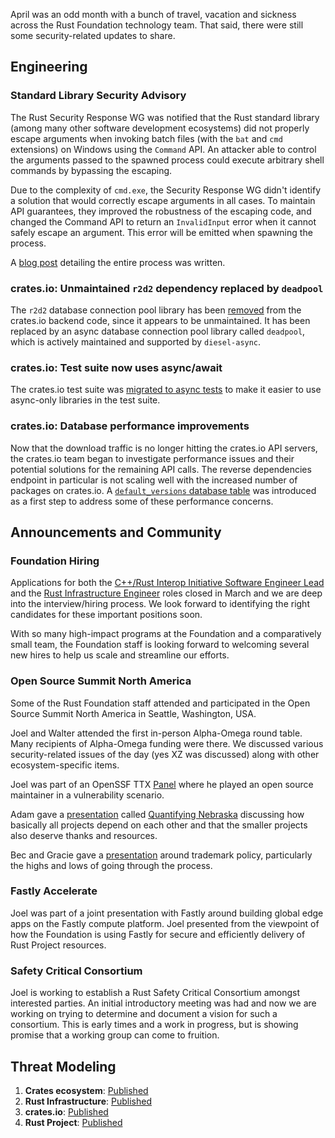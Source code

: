 April was an odd month with a bunch of travel, vacation and sickness across the Rust Foundation technology team. That said, there were still some security-related updates to share.

## Engineering

### Standard Library Security Advisory

The Rust Security Response WG was notified that the Rust standard library (among many other software development ecosystems) did not properly escape arguments when invoking batch files (with the `bat` and `cmd` extensions) on Windows using the `Command` API. An attacker able to control the arguments passed to the spawned process could execute arbitrary shell commands by bypassing the escaping.

Due to the complexity of `cmd.exe`, the Security Response WG didn't identify a solution that would correctly escape arguments in all cases. To maintain API guarantees, they improved the robustness of the escaping code, and changed the Command API to return an `InvalidInput` error when it cannot safely escape an argument. This error will be emitted when spawning the process.

A [blog post](https://blog.rust-lang.org/2024/04/09/cve-2024-24576.html) detailing the entire process was written.

### crates.io: Unmaintained `r2d2` dependency replaced by `deadpool`

The `r2d2` database connection pool library has been [removed](https://github.com/rust-lang/crates.io/pull/8442) from the crates.io backend code, since it appears to be unmaintained. It has been replaced by an async database connection pool library called `deadpool`, which is actively maintained and supported by `diesel-async`.

### crates.io: Test suite now uses async/await

The crates.io test suite was [migrated to async tests](https://github.com/rust-lang/crates.io/pull/8498) to make it easier to use async-only libraries in the test suite.

### crates.io: Database performance improvements

Now that the download traffic is no longer hitting the crates.io API servers, the crates.io team began to investigate performance issues and their potential solutions for the remaining API calls. The reverse dependencies endpoint in particular is not scaling well with the increased number of packages on crates.io. A [`default_versions` database table](https://github.com/rust-lang/crates.io/pull/8484) was introduced as a first step to address some of these performance concerns.
## Announcements and Community

### Foundation Hiring

Applications for both the [C++/Rust Interop Initiative Software Engineer Lead](https://rust-lang.us21.list-manage.com/track/click?u=a09401534a27799c0bf95e1e3&id=a43e908c28&e=4891975065) and the [Rust Infrastructure Engineer](https://rust-lang.us21.list-manage.com/track/click?u=a09401534a27799c0bf95e1e3&id=0f43863f51&e=4891975065) roles closed in March and we are deep into the interview/hiring process. We look forward to identifying the right candidates for these important positions soon. 

With so many high-impact programs at the Foundation and a comparatively small team, the Foundation staff is looking forward to welcoming several new hires to help us scale and streamline our efforts. 

### Open Source Summit North America

Some of the Rust Foundation staff attended and participated in the Open Source Summit North America in Seattle, Washington, USA.

Joel and Walter attended the first in-person Alpha-Omega round table. Many recipients of Alpha-Omega funding were there. We discussed various security-related issues of the day (yes XZ was discussed) along with other ecosystem-specific items.

Joel was part of an OpenSSF TTX [Panel](https://sosscdna24.sched.com/event/1aN8l/ttx-session-moderated-by-dana-wang-openssf-the-linux-foundation-panelist-contributor-details-in-description) where he played an open source maintainer in a vulnerability scenario. 


Adam gave a [presentation](https://www.youtube.com/watch?v=jrK-Xx9Zrvg) called [Quantifying Nebraska](https://lawngnome.github.io/quantifying-nebraska/#/title) discussing how basically all projects depend on each other and that the smaller projects also deserve thanks and resources.

Bec and Gracie gave a [presentation](https://www.youtube.com/watch?v=zxdnU_av0nU) around trademark policy, particularly the highs and lows of going through the process. 

### Fastly Accelerate

Joel was part of a joint presentation with Fastly around building global edge apps on the Fastly compute platform. Joel presented from the viewpoint of how the Foundation is using Fastly for secure and efficiently delivery of Rust Project resources.  


### Safety Critical Consortium

Joel is working to establish a Rust Safety Critical Consortium amongst interested parties. An initial introductory meeting was had and now we are working on trying to determine and document a vision for such a consortium. This is early times and a work in progress, but is showing promise that a working group can come to fruition.

## Threat Modeling

1. **Crates ecosystem**: [Published](https://drive.google.com/file/d/1YxpJ0W5eqat2Y3ZfbdwKm_AoNhX3hIj_/)
2. **Rust Infrastructure**: [Published](https://docs.google.com/document/d/10Qlf8lk7VbpWhA0wHqJj4syYuUVr8rkGVM-k2qkb0QE/)
3. **crates.io**: [Published](https://docs.google.com/document/d/1krEL8zccid44ojS2vqxH4HRCD-bPzC7tLfcDhc5QekI/)
4. **Rust Project**: [Published](https://docs.google.com/document/d/1kpUUYekiiZRARk_EDQ7merBLmwp301yCE28MkQH-x8k/)